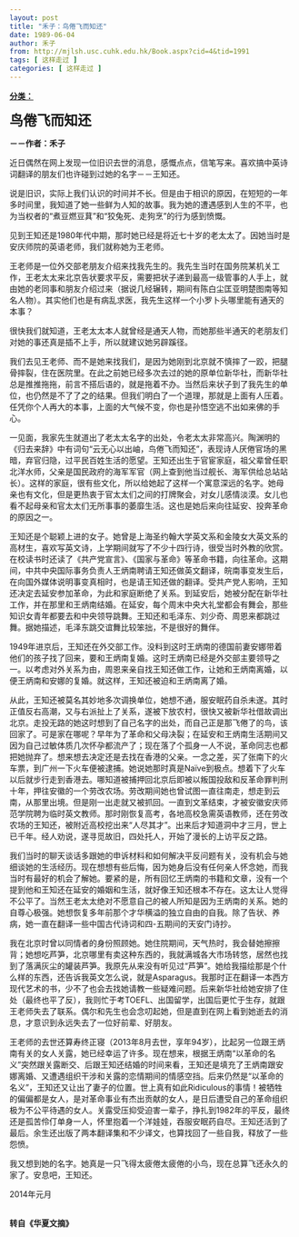 ```yaml
---
layout: post
title: "禾子：鸟倦飞而知还"
date: 1989-06-04
author: 禾子
from: http://mjlsh.usc.cuhk.edu.hk/Book.aspx?cid=4&tid=1991
tags: [ 这样走过 ]
categories: [ 这样走过 ]
---
```


<div style="margin: 15px 10px 10px 0px;">
 <div>
  <span id="ctl00_ContentPlaceHolder1_chapter1_SubjectLabel" style="font-weight:bold;text-decoration:underline;">
   分类：
  </span>
 </div>
 <p>
  <strong>
   <font size="5">
    鸟倦飞而知还
   </font>
  </strong>
 </p>
 <p>
  <strong>
   －－作者：禾子
  </strong>
 </p>
 <p>
  近日偶然在网上发现一位旧识去世的消息，感慨点点，信笔写来。喜欢搞中英诗词翻译的朋友们也许碰到过她的名字－－王知还。
 </p>
 <p>
  说是旧识，实际上我们认识的时间并不长。但是由于相识的原因，在短短的一年多时间里，我知道了她一些鲜为人知的故事。我为她的遭遇感到人生的不平，也为当权者的“煮豆燃豆萁”和“狡兔死、走狗烹”的行为感到愤慨。
 </p>
 <p>
  见到王知还是1980年代中期，那时她已经是将近七十岁的老太太了。因她当时是安庆师院的英语老师，我们就称她为王老师。
 </p>
 <p>
  王老师是一位外交部老朋友介绍来找我先生的。我先生当时在国务院某机关工作，王老太太来北京告状要求平反，需要把状子递到最高一级管事的人手上，就由她的老同事和朋友介绍过来（据说几经辗转，期间有陈白尘匡亚明楚图南等知名人物）。其实他们也是有病乱求医，我先生这样一个小罗卜头哪里能有通天的本事？
 </p>
 <p>
  很快我们就知道，王老太太本人就曾经是通天人物，而她那些半通天的老朋友们对她的事还真是插不上手，所以就建议她另辟蹊径。
 </p>
 <p>
  我们去见王老师、而不是她来找我们，是因为她刚到北京就不慎摔了一跤，把腿骨摔裂，住在医院里。在此之前她已经多次去过的她的原单位新华社，而新华社总是推推拖拖，前言不搭后语的，就是拖着不办。当然后来状子到了我先生的单位，也仍然是不了了之的结果。但我们明白了一个道理，那就是上面有人压着。任凭你个人再大的本事，上面的大气候不变，你也是孙悟空逃不出如来佛的手心。
 </p>
 <p>
  一见面，我家先生就道出了老太太名字的出处，令老太太非常高兴。陶渊明的《归去来辞》中有词句“云无心以出岫，鸟倦飞而知还”，表现诗人厌倦官场的黑暗，弃官归隐，过平民百姓生活的愿望。王知还出生于官宦家庭，祖父辈曾任职北洋水师，父亲是国民政府的海军军官（网上查到他当过舰长、海军供给总站站长）。这样的家庭，很有些文化，所以给她起了这样一个寓意深远的名字。她母亲也有文化，但是更热衷于官太太们之间的打牌聚会，对女儿感情淡漠。女儿也看不起母亲和官太太们无所事事的萎靡生活。这也是她后来向往延安、投奔革命的原因之一。
 </p>
 <p>
  王知还是个聪颖上进的女子。她曾是上海圣约翰大学英文系和金陵女大英文系的高材生，喜欢写英文诗，上学期间就写了不少十四行诗，很受当时外教的欣赏。在校读书时还读了《共产党宣言》、《国家与革命》等革命书籍，向往革命。这期间，中共中央国际事务负责人王炳南聘请王知还做英文翻译，皖南事变发生后，在向国外媒体说明事变真相时，也是请王知还做的翻译。受共产党人影响，王知还决定去延安参加革命，为此和家庭断绝了关系。到延安后，她被分配在新华社工作，并在那里和王炳南结婚。在延安，每个周末中央大礼堂都会有舞会，那些知识女青年都要去和中央领导跳舞。王知还和毛泽东、刘少奇、周恩来都跳过舞。据她描述，毛泽东跳交谊舞比较笨拙，不是很好的舞伴。
 </p>
 <p>
  1949年进京后，王知还在外交部工作。没料到这时王炳南的德国前妻安娜带着他们的孩子找了回来，要和王炳南复婚。这时王炳南已经是外交部主要领导之一。以考虑对外关系为由，周恩来亲自找王知还做工作，让她和王炳南离婚，以便王炳南和安娜的复婚。就这样，王知还被迫和王炳南离了婚。
 </p>
 <p>
  从此，王知还被莫名其妙地多次调换单位，她想不通，服安眠药自杀未遂。其时正值反右高潮，又与右派扯上了关系，遂被下放农村，很快又被新华社借故调出北京。走投无路的她这时想到了自己名字的出处，而自己正是那飞倦了的鸟，该回家了。可是家在哪呢？早年为了革命和父母决裂；在延安和王炳南生活期间又因为自己过敏体质几次怀孕都流产了；现在落了个孤身一人不说，革命同志也都把她抛弃了。想来想去决定还是去找在香港的父亲。一念之差，买了张南下的火车票，到广州一下火车便被逮捕。她说她那时真是Naïve到极点。想着下了火车以后就步行走到香港去。哪知道被捕押回北京后即被以叛国投敌和反革命罪判刑十年，押往安徽的一个劳改农场。劳改期间她也曾试图一直往南走，想走到云南，从那里出境。但是刚一出走就又被抓回。一直到文革结束，才被安徽安庆师范学院聘为临时英文教师。那时刚恢复高考，各地高校急需英语教师，还在劳改农场的王知还，被附近高校挖出来“人尽其才”。出来后才知道洞中才三月，世上已千年。经人劝说，遂寻觅故旧，四处托人，开始了漫长的上访平反之路。
 </p>
 <p>
  我们当时的聊天谈话多跟她的申诉材料和如何解决平反问题有关，没有机会与她细谈她的生活经历。现在想想有些后悔，因为她身后没有任何亲人怀念她，而我当时有最好的机会了解她。要紧的是，所有回忆王炳南的书籍和文章，没有一个提到他和王知还在延安的婚姻和生活，就好像王知还根本不存在。这太让人觉得不公平了。当然王老太太绝对不愿意自己的被人所知是因为王炳南的关系。她的自尊心极强。她想恢复多年前那个才华横溢的独立自由的自我。除了告状、养病，她一直在翻译一些中国古代诗词和四-五期间的天安门诗抄。
 </p>
 <p>
  我在北京时曾以同情者的身份照顾她。她住院期间，天气热时，我会替她擦擦背；她想吃芦笋，北京哪里有卖这种东西的，我就满城各大市场转悠，居然也找到了落满灰尘的罐装芦笋。我原先从来没有听见过“芦笋”。她给我描绘那是个什么样的东西，还告诉我英文怎么说，就是Asparagus。我那时正在翻译一本西方现代艺术的书，少不了也会去找她请教一些疑难问题。后来新华社给她安排了住处（最终也平了反），我则忙于考TOEFL、出国留学，出国后更忙于生存，就跟王老师失去了联系。偶尔和先生也会念叨起她，但是直到在网上看到她逝去的消息，才意识到永远失去了一位好前辈、好朋友。
 </p>
 <p>
  王老师的去世还算寿终正寝（2013年8月去世，享年94岁），比起另一位跟王炳南有关的女人关露，她已经幸运了许多。现在想来，根据王炳南“以革命的名义”突然跟关露断交、后跟王知还结婚的时间来看，王知还是填充了王炳南跟安娜离婚、又遭遇组织干涉和关露的恋情期间的情感空挡。后来仍然是“以革命的名义”，王知还又让出了妻子的位置。世上真有如此Ridiculous的事情！被牺牲的偏偏都是女人，是对革命事业有杰出贡献的女人，是日后遭受自己的革命组织极为不公平待遇的女人。关露受压抑受迫害一辈子，挣扎到1982年的平反，最终还是孤苦伶仃单身一人，怀里抱着一个洋娃娃，吞服安眠药自尽。王知还活到了最后。余生还出版了两本翻译集和不少译文，也算找回了一些自我，释放了一些怨愤。
 </p>
 <p>
  我又想到她的名字。她真是一只飞得太疲倦太疲倦的小鸟，现在总算飞还永久的家了。安息吧，王知还。
 </p>
 <p>
  2014年元月
 </p>
 <p>
  <br/>
  <strong>
   转自《华夏文摘》
  </strong>
 </p>
</div>

